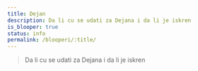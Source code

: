```yaml
---
title: Dejan
description: Da li cu se udati za Dejana i da li je iskren
is_blooper: true
status: info
permalink: /blooperi/:title/
---
```


> Da li cu se udati za Dejana i da li je iskren
